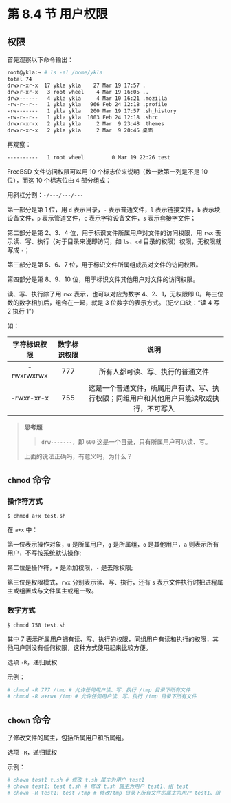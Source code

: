 # 第 8.4 节 用户权限

## 权限

首先观察以下命令输出：

```sh
root@ykla:~ # ls -al /home/ykla
total 74
drwxr-xr-x  17 ykla ykla    27 Mar 19 17:57 .
drwxr-xr-x   3 root wheel    4 Mar 19 16:05 ..
drwx------   4 ykla ykla     4 Mar 10 16:21 .mozilla
-rw-r--r--   1 ykla ykla   966 Feb 24 12:18 .profile
-rw-------   1 ykla ykla   200 Mar 19 17:57 .sh_history
-rw-r--r--   1 ykla ykla  1003 Feb 24 12:18 .shrc
drwxr-xr-x   2 ykla ykla     2 Mar  9 23:48 .themes
drwxr-xr-x   2 ykla ykla     2 Mar  9 20:45 桌面
```

再观察：

```sh
----------   1 root wheel         0 Mar 19 22:26 test
```

FreeBSD 文件访问权限可以用 10 个标志位来说明（数一数第一列是不是 10 位），而这 10 个标志位由 4 部分组成：

用斜杠分割：`-/---/---/---`

第一部分是第 1 位，用 `d` 表示目录，`-` 表示普通文件，`l` 表示链接文件，`b` 表示块设备文件，`p` 表示管道文件，`c` 表示字符设备文件，`s` 表示套接字文件；

第二部分是第 2、3、4 位，用于标识文件所属用户对文件的访问权限，用 `rwx` 表示读、写、执行（对于目录来说即访问，如  `ls`、`cd` 目录的权限）权限，无权限就写成 `-`；

第三部分是第 5、6、7 位，用于标识文件所属组成员对文件的访问权限。

第四部分是第 8、9、10 位，用于标识文件其他用户对文件的访问权限。

读、写、执行除了用 `rwx` 表示，也可以对应为数字 4、2、1，无权限即 0。每三位数的数字相加后，组合在一起，就是 3 位数字的表示方式。（记忆口诀：“读 4 写 2 执行 1”）

如：

| 字符标识权限 | 数字标识权限 |   说明 |
| :----------: | :----------: | :-----: |
|  -rwxrwxrwx  |     777      |                         所有人都可读、写、执行的普通文件       |
|  -rwxr-xr-x  |     755      | 这是一个普通文件，所属用户有读、写、执行权限；同组用户和其他用户只能读取或执行，不可写入 |

>**思考题**
>
>>`drw-------`，即 `600` 这是一个目录，只有所属用户可以读、写。
>
>上面的说法正确吗，有意义吗，为什么？

## `chmod` 命令

### 操作符方式

```
$ chmod a+x test.sh
```

在 `a+x` 中：

第一位表示操作对象，`u` 是所属用户，`g` 是所属组，`o` 是其他用户，`a` 则表示所有用户，不写按系统默认操作;

第二位是操作符，`+` 是添加权限，`-` 是去除权限;

第三位是权限模式，`rwx` 分别表示读、写、执行，还有 `s` 表示文件执行时把进程属主或组置成与文件属主或组一致。

### 数字方式

```sh
$ chmod 750 test.sh
```

其中 7 表示所属用户拥有读、写、执行的权限，同组用户有读和执行的权限，其他用户则没有任何权限，这种方式使用起来比较方便。

选项 `-R`，递归赋权

示例：

```sh
# chmod -R 777 /tmp # 允许任何用户读、写、执行 /tmp 目录下所有文件
# chmod -R a+rwx /tmp # 允许任何用户读、写、执行 /tmp 目录下所有文件
```

## `chown` 命令

了修改文件的属主，包括所属用户和所属组。


选项 `-R`，递归赋权

示例：

```sh
# chown test1 t.sh # 修改 t.sh 属主为用户 test1
# chown test1: test t.sh # 修改 t.sh 属主为用户 test1、组 test
# chown -R test1: test /tmp # 修改/tmp 目录下所有文件的属主为用户 test1、组 test
```
